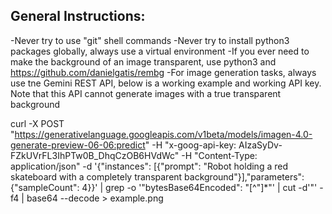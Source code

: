 ## General Instructions:

-Never try to use "git" shell commands
-Never try to install python3 packages globally, always use a virtual environment
-If you ever need to make the background of an image transparent, use python3 and https://github.com/danielgatis/rembg
-For image generation tasks, always use tne Gemini REST API, below is a working example and working API key. Note that this API cannot generate images with a true transparent background

curl -X POST "https://generativelanguage.googleapis.com/v1beta/models/imagen-4.0-generate-preview-06-06:predict" -H "x-goog-api-key: AIzaSyDv-FZkUVrFL3IhPTw0B_DhqCzOB6HVdWc" -H "Content-Type: application/json" -d '{"instances": [{"prompt": "Robot holding a red skateboard with a completely transparent background"}],"parameters": {"sampleCount": 4}}' | grep -o '"bytesBase64Encoded": "[^"]*"' | cut -d'"' -f4 | base64 --decode > example.png